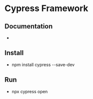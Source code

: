 # Cypress Framework

## Documentation
- 

## Install
- npm install cypress --save-dev

## Run
- npx cypress open